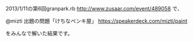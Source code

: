 2013/1/11の第6回granpark.rb http://www.zusaar.com/event/489058 で、

@mizti 出題の問題「けちなペンキ屋」 https://speakerdeck.com/mizti/paint

をみんなで解いた結果です。
